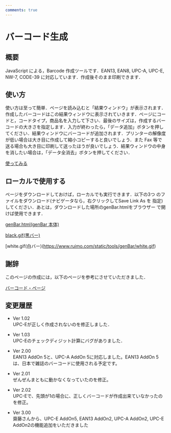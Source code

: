 ```yaml
---
comments: true
---
```


# バーコード生成

## 概要

JavaScript による，Barcode 作成ツールです．EAN13, EAN8, UPC-A, UPC-E, NW-7, CODE-39 に対応しています．作成後そのまま印刷できます．

## 使い方

使い方は至って簡単．ページを読み込むと「結果ウィンドウ」が表示されます．作成したバーコードはこの結果ウィンドウに表示されていきます．ページにコードと，コードタイプ，商品名を入力して下さい．最後のサイズは，作成するバーコードの大きさを指定します．入力が終わったら，「データ追加」ボタンを押してください．結果ウィンドウにバーコードが追加されます．プリンターの解像度が低い場合は大き目に作成して縮小コピーすると良いでしょう．また Fax 等で送る場合も大き目に印刷して送ったほうが良いでしょう．結果ウィンドウの中身を消したい場合は，「データ全消去」ボタンを押してください．

[使ってみる](https://www.ruimo.com/static/tools/genBar/genBar.html)

## ローカルで使用する

ページをダウンロードしておけば，ローカルでも実行できます．以下の3つ のファイルをダウンロード(ナビゲータなら，右クリックしてSave Link As を 指定)してください．あとは，ダウンロードした場所のgenBar.htmlをブラウザー で開けば使用できます．

[genBar.html(genBar 本体)](https://www.ruimo.com/static/tools/genBar/genBar.html)

[black.gif(黒バー)](https://www.ruimo.com/static/tools/genBar/black.gif)

[white.gif(白バー)(https://www.ruimo.com/static/tools/genBar/white.gif)

## 謝辞

このページの作成には，以下のページを参考にさせていただきました．

[バーコード・ページ](http://www.barcode.co.jp/)

## 変更履歴

- Ver 1.02  
UPC-Eが正しく作成されないのを修正しました．

- Ver 1.03  
UPC-Eのチェックディジット計算にバグがありました．

- Ver 2.00  
EAN13 AddOn 5と、UPC-A AddOn 5に対応しました。EAN13 AddOn 5は、日本で雑誌のバーコードに使用される予定です。

- Ver 2.01  
ぜんぜんまともに動かなくなっていたのを修正。

- Ver 2.02  
UPC-Eで、先頭が1の場合に、正しくバーコードが作成出来ていなかったのを修正。

- Ver 3.00  
齋藤さんから、UPC-E AddOn5, EAN13 AddOn2, UPC-A AddOn2, UPC-E AddOn2の機能追加をいただきました
